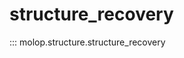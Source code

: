<!--
 * @Author: TMJ
 * @Date: 2024-02-16 16:20:29
 * @LastEditors: TMJ
 * @LastEditTime: 2024-02-16 16:22:04
 * @Description: 请填写简介
-->
# structure_recovery

::: molop.structure.structure_recovery